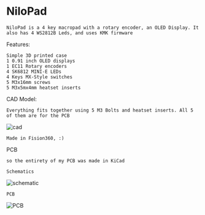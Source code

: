 # NiloPad

    NiloPad is a 4 key macropad with a rotary encoder, an OLED Display. It also has 4 WS2812B Leds, and uses KMK firmware

Features:

    Simple 3D printed case
    1 0.91 inch OLED displays
    1 EC11 Rotary encoders
    4 SK6812 MINI-E LEDs
    4 Keys MX-Style switches
    5 M3x16mm screws
    5 M3x5mx4mm heatset inserts

CAD Model:

    Everything fits together using 5 M3 Bolts and heatset inserts. All 5 of them are for the PCB
![cad](https://github.com/user-attachments/assets/fef8d5ed-fcf2-4f87-9ebf-d6c9668bbe1e)

    Made in Fision360, :)

PCB

    so the entirety of my PCB was made in KiCad

    Schematics
![schematic](https://github.com/user-attachments/assets/1abff1e9-24a3-4775-a9bf-f5a587e42101)

    PCB
 ![PCB](https://github.com/user-attachments/assets/c8121005-f065-4698-a415-4bd83a8869be)
    

